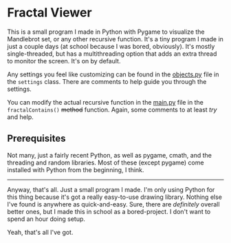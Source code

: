 # Fractal Viewer

This is a small program I made in Python with Pygame to visualize the Mandlebrot set, or any other recursive function.
It's a tiny program I made in just a couple days (at school because I was bored, obviously).
It's mostly single-threaded, but has a multithreading option that adds an extra thread to monitor the screen. It's on by default.

Any settings you feel like customizing can be found in the [objects.py](objects.py) file in the `settings` class. There are comments to help guide you through the settings.

You can modify the actual recursive function in the [main.py](main.py) file in the `fractalContains()` ~~method~~ function. Again, some comments to at least *try* and help.

## Prerequisites

Not many, just a fairly recent Python, as well as pygame, cmath, and the threading and random libraries. Most of these (except pygame) come installed with Python from the beginning, I think.

---

Anyway, that's all. Just a small program I made. I'm only using Python for this thing because it's got a really easy-to-use drawing library. Nothing else I've found is anywhere as quick-and-easy. Sure, there are *definitely* overall better ones, but I made this in school as a bored-project. I don't want to spend an hour doing setup.

Yeah, that's all I've got.

